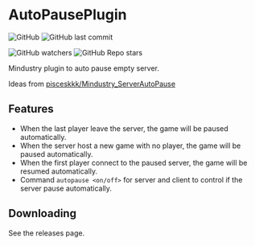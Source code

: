 # AutoPausePlugin

![GitHub](https://img.shields.io/github/license/Geeri45/Mindustry-AutoPausePlugin)
![GitHub last commit](https://img.shields.io/github/last-commit/Geeri45/Mindustry-AutoPausePlugin)

![GitHub watchers](https://img.shields.io/github/watchers/Geeri45/Mindustry-AutoPausePlugin)
![GitHub Repo stars](https://img.shields.io/github/stars/Geeri45/Mindustry-AutoPausePlugin)

Mindustry plugin to auto pause empty server.

Ideas from [pisceskkk/Mindustry_ServerAutoPause](https://github.com/pisceskkk/Mindustry_ServerAutoPause?ysclid=ls8s5qtps5461564390)

## Features

- When the last player leave the server, the game will be paused automatically.
- When the server host a new game with no player, the game will be paused automatically.
- When the first player connect to the paused server, the game will be resumed automatically.
- Command `autopause <on/off>` for server and client to control if the server pause automatically.

## Downloading

See the releases page.